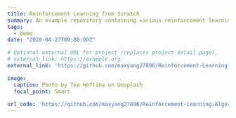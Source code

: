 ```yaml
---
title: Reinforcement Learning from Scratch
summary: An example repository containing various reinforcement learning algorithms applied to OpenAI gym environemnts.
tags:
  - Demo
date: "2020-04-27T00:00:00Z"

# Optional external URL for project (replaces project detail page).
# external_link: https://example.org
external_link: 'https://github.com/maxyang27896/Reinforcement-Learning-Algorithms'

image:
  caption: Photo by Toa Heftiba on Unsplash
  focal_point: Smart

url_code: 'https://github.com/maxyang27896/Reinforcement-Learning-Algorithms'
---
```

